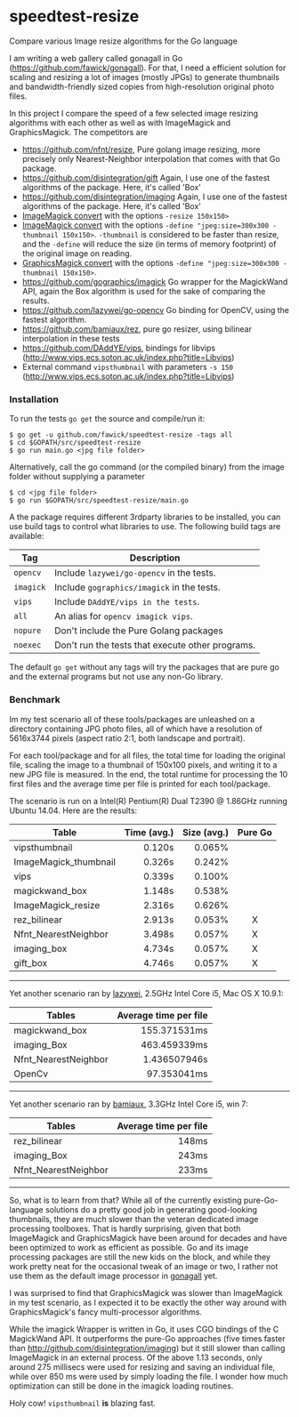 speedtest-resize
================

Compare various Image resize algorithms for the Go language

I am writing a web gallery called gonagall in Go
(https://github.com/fawick/gonagall). For that, I need a efficient solution for
scaling and resizing a lot of images (mostly JPGs) to generate thumbnails and
bandwidth-friendly sized copies from high-resolution original photo files.

In this project I compare the speed of a few selected image resizing algorithms
with each other as well as with ImageMagick and GraphicsMagick. The competitors
are

- https://github.com/nfnt/resize, Pure golang image resizing, more precisely
  only Nearest-Neighbor interpolation that comes with that Go package.
- https://github.com/disintegration/gift Again, I use one of the fastest
  algorithms of the package. Here, it's called 'Box'
- https://github.com/disintegration/imaging Again, I use one of the fastest
  algorithms of the package. Here, it's called 'Box'
- [ImageMagick convert](http://www.imagemagick.org/script/convert.php) with the options `-resize 150x150>`
- [ImageMagick convert](http://www.imagemagick.org/script/convert.php) with the
  options `-define "jpeg:size=300x300 -thumbnail 150x150>`. `-thumbnail` is
considered to be faster than resize, and the `-define` will reduce the size (in
terms of memory footprint) of the original image on reading.
- [GraphicsMagick convert](http://www.graphicsmagick.org/convert.html) with the
  options `-define "jpeg:size=300x300 -thumbnail 150x150>`.
- https://github.com/gographics/imagick Go wrapper for the MagickWand API,
  again the Box algorithm is used for the sake of comparing the results.
- https://github.com/lazywei/go-opencv Go binding for OpenCV, using the fastest
  algorithm.
- https://github.com/bamiaux/rez, pure go resizer, using bilinear interpolation
  in these tests
- https://github.com/DAddYE/vips, bindings for libvips
  (http://www.vips.ecs.soton.ac.uk/index.php?title=Libvips)
- External command `vipsthumbnail` with parameters `-s 150`
  (http://www.vips.ecs.soton.ac.uk/index.php?title=Libvips)

### Installation

To run the tests `go get` the source and compile/run it:

    $ go get -u github.com/fawick/speedtest-resize -tags all
    $ cd $GOPATH/src/speedtest-resize
    $ go run main.go <jpg file folder>

Alternatively, call the go command (or the compiled binary) from the image
folder without supplying a parameter

    $ cd <jpg file folder>
    $ go run $GOPATH/src/speedtest-resize/main.go

A the package requires different 3rdparty libraries to be installed, you can
use build tags to control what libraries to use. The following build tags are
available:

| Tag         | Description                                             |
| ----------- | ------------------------------------------------------- |
| `opencv`    | Include `lazywei/go-opencv` in the tests.               |
| `imagick`   | Include `gographics/imagick` in the tests.              |
| `vips`      | Include `DAddYE/vips in the tests`.                     |
| `all`       | An alias for `opencv imagick vips`.                     |
| `nopure`    | Don't include the Pure Golang packages                  |
| `noexec`    | Don't run the tests that execute other programs.        |

The default `go get` without any tags will try the packages that are pure go
and the external programs but not use any non-Go library.

### Benchmark

Im my test scenario all of these tools/packages are unleashed on a directory
containing JPG photo files, all of which have a resolution of 5616x3744 pixels
(aspect ratio 2:1, both landscape and portrait).

For each tool/package and for all files, the total time for loading the
original file, scaling the image to a thumbnail of 150x100 pixels, and writing
it to a new JPG file is measured. In the end, the total runtime for processing
the 10 first files and the average time per file is printed for each
tool/package.

The scenario is run on a Intel(R) Pentium(R) Dual T2390 @ 1.86GHz running
Ubuntu 14.04. Here are the results:

| Table                 | Time (avg.) | Size (avg.) | Pure Go |
|-----------------------|------------:|------------:|:-------:|
| vipsthumbnail         |      0.120s |      0.065% |         |
| ImageMagick_thumbnail |      0.326s |      0.242% |         |
| vips                  |      0.339s |      0.100% |         |
| magickwand_box        |      1.148s |      0.538% |         |
| ImageMagick_resize    |      2.316s |      0.626% |         |
| rez_bilinear          |      2.913s |      0.053% |    X    |
| Nfnt_NearestNeighbor  |      3.498s |      0.057% |    X    |
| imaging_box           |      4.734s |      0.057% |    X    |
| gift_box              |      4.746s |      0.057% |    X    |


--------

Yet another scenario ran by [lazywei](https://github.com/lazywei), 2.5GHz Intel Core i5, Mac OS X 10.9.1:

| Tables               | Average time per file  |
| -------------------- | ----------------------:|
| magickwand_box       |  155.371531ms          |
| imaging_Box          |  463.459339ms          |
| Nfnt_NearestNeighbor |  1.436507946s          |
| OpenCv               |   97.353041ms          |

--------

Yet another scenario ran by [bamiaux](https://github.com/bamiaux), 3.3GHz Intel Core i5, win 7:

| Tables               | Average time per file  |
| -------------------- | ----------------------:|
| rez_bilinear         |  148ms                 |
| imaging_Box          |  243ms                 |
| Nfnt_NearestNeighbor |  233ms                 |

--------

So, what is to learn from that? While all of the currently existing
pure-Go-language solutions do a pretty good job in generating good-looking
thumbnails, they are much slower than the veteran dedicated image processing
toolboxes. That is hardly surprising, given that both ImageMagick and
GraphicsMagick have been around for decades and have been optimized to work as
efficient as possible. Go and its image processing packages are still the new
kids on the block, and while they work pretty neat for the occasional tweak of
an image or two, I rather not use them as the default image processor in
[gonagall](http://github.com/fawick/gonagall) yet.

I was surprised to find that GraphicsMagick was slower than ImageMagick in my
test scenario, as I expected it to be exactly the other way around with
GraphicsMagick's fancy multi-processor algorithms.

While the imagick Wrapper is written in Go, it uses CGO bindings of the C
MagickWand API. It outperforms the pure-Go approaches (five times faster than
http://github.com/disintegration/imaging) but it still slower than calling
ImageMagick in an external process. Of the above 1.13 seconds, only around 275
millisecs were used for resizing and saving an individual file, while over 850
ms were used by simply loading the file. I wonder how much optimization can
still be done in the imagick loading routines.

Holy cow! `vipsthumbnail` __is__ blazing fast.

